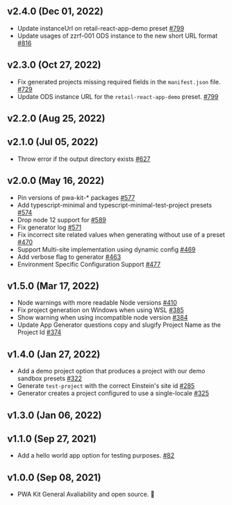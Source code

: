 ## v2.4.0 (Dec 01, 2022)
- Update instanceUrl on retail-react-app-demo preset [#799](https://github.com/SalesforceCommerceCloud/pwa-kit/pull/799)
- Update usages of zzrf-001 ODS instance to the new short URL format [#816](https://github.com/SalesforceCommerceCloud/pwa-kit/pull/816)

## v2.3.0 (Oct 27, 2022)
- Fix generated projects missing required fields in the `manifest.json` file. [#729](https://github.com/SalesforceCommerceCloud/pwa-kit/pull/729)
- Update ODS instance URL for the `retail-react-app-demo` preset. [#799](https://github.com/SalesforceCommerceCloud/pwa-kit/pull/799)

## v2.2.0 (Aug 25, 2022)

## v2.1.0 (Jul 05, 2022)
- Throw error if the output directory exists [#627](https://github.com/SalesforceCommerceCloud/pwa-kit/pull/627)

## v2.0.0 (May 16, 2022)
-   Pin versions of pwa-kit-* packages [#577](https://github.com/SalesforceCommerceCloud/pwa-kit/pull/577)
-   Add typescript-minimal and typescript-minimal-test-project presets [#574](https://github.com/SalesforceCommerceCloud/pwa-kit/pull/574)
-   Drop node 12 support for [#589](https://github.com/SalesforceCommerceCloud/pwa-kit/pull/589)
-   Fix generator log [#571](https://github.com/SalesforceCommerceCloud/pwa-kit/pull/571)
-   Fix incorrect site related values when generating without use of a preset [#470](https://github.com/SalesforceCommerceCloud/pwa-kit/pull/470)
-   Support Multi-site implementation using dynamic config [#469](https://github.com/SalesforceCommerceCloud/pwa-kit/pull/469)
-   Add verbose flag to generator [#463](https://github.com/SalesforceCommerceCloud/pwa-kit/pull/463)
-   Environment Specific Configuration Support [#477](https://github.com/SalesforceCommerceCloud/pwa-kit/pull/447)

## v1.5.0 (Mar 17, 2022)
-   Node warnings with more readable Node versions [#410](https://github.com/SalesforceCommerceCloud/pwa-kit/pull/410)
-   Fix project generation on Windows when using WSL [#385](https://github.com/SalesforceCommerceCloud/pwa-kit/pull/385)
-   Show warning when using incompatible node version [#384](https://github.com/SalesforceCommerceCloud/pwa-kit/pull/384)
-   Update App Generator questions copy and slugify Project Name as the Project Id [#374](https://github.com/SalesforceCommerceCloud/pwa-kit/pull/374)

## v1.4.0 (Jan 27, 2022)

-   Add a demo project option that produces a project with our demo sandbox presets [#322](https://github.com/SalesforceCommerceCloud/pwa-kit/pull/322)
-   Generate `test-project` with the correct Einstein's site id [#285](https://github.com/SalesforceCommerceCloud/pwa-kit/pull/285)
-   Generator creates a project configured to use a single-locale [#325](https://github.com/SalesforceCommerceCloud/pwa-kit/pull/325)

## v1.3.0 (Jan 06, 2022)

## v1.1.0 (Sep 27, 2021)

-   Add a hello world app option for testing purposes. [#82](https://github.com/SalesforceCommerceCloud/pwa-kit/pull/82)

## v1.0.0 (Sep 08, 2021)

-   PWA Kit General Avaliability and open source. 🎉
